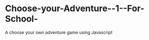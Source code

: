 Choose-your-Adventure--1--For-School-
=====================================

A choose your own adventure game using Javascript




